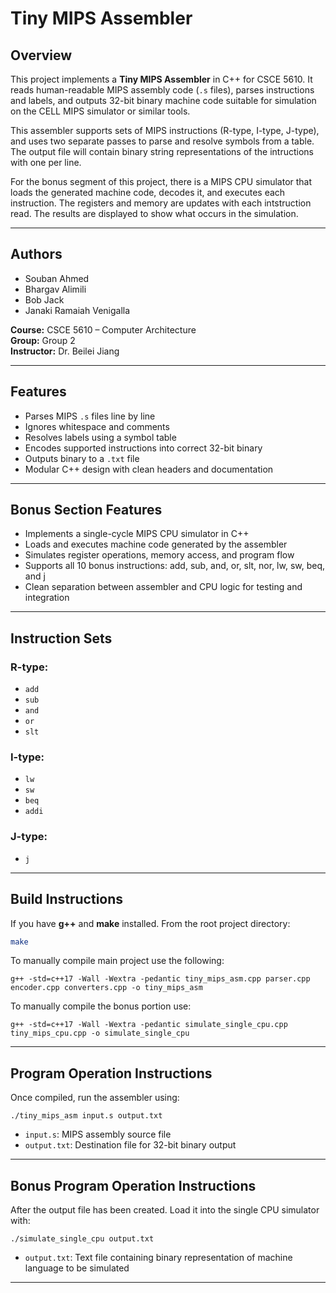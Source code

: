 # Tiny MIPS Assembler

## Overview

This project implements a **Tiny MIPS Assembler** in C++ for CSCE 5610. It reads human-readable MIPS assembly code (`.s` files), parses instructions and labels, and outputs 32-bit binary machine code suitable for simulation on the CELL MIPS simulator or similar tools.

This assembler supports sets of MIPS instructions (R-type, I-type, J-type), and uses two separate passes to parse and resolve symbols from a table. The output file will contain binary string representations of the intructions with one per line.

For the bonus segment of this project, there is a MIPS CPU simulator that loads the generated machine code, decodes it, and executes each instruction. The registers and memory are updates with each intstruction read. The results are displayed to show what occurs in the simulation.

---

## Authors

- Souban Ahmed  
- Bhargav Alimili  
- Bob Jack  
- Janaki Ramaiah Venigalla  

**Course:** CSCE 5610 – Computer Architecture  
**Group:** Group 2  
**Instructor:** Dr. Beilei Jiang

---

## Features

- Parses MIPS `.s` files line by line
- Ignores whitespace and comments 
- Resolves labels using a symbol table  
- Encodes supported instructions into correct 32-bit binary    
- Outputs binary to a `.txt` file   
- Modular C++ design with clean headers and documentation

---


## Bonus Section Features

- Implements a single-cycle MIPS CPU simulator in C++
- Loads and executes machine code generated by the assembler
- Simulates register operations, memory access, and program flow
- Supports all 10 bonus instructions: add, sub, and, or, slt, nor, lw, sw, beq, and j
- Clean separation between assembler and CPU logic for testing and integration

---

## Instruction Sets

### R-type:
- `add`
- `sub`
- `and`
- `or`
- `slt`

### I-type:
- `lw`
- `sw`
- `beq`
- `addi`

### J-type:
- `j`

---

## Build Instructions

If you have **g++** and **make** installed. From the root project directory:

```bash
make
```

To manually compile main project use the following:
```
g++ -std=c++17 -Wall -Wextra -pedantic tiny_mips_asm.cpp parser.cpp encoder.cpp converters.cpp -o tiny_mips_asm
```

To manually compile the bonus portion use:
```
g++ -std=c++17 -Wall -Wextra -pedantic simulate_single_cpu.cpp tiny_mips_cpu.cpp -o simulate_single_cpu
```
---

## Program Operation Instructions

Once compiled, run the assembler using:

```
./tiny_mips_asm input.s output.txt
```
- `input.s`: MIPS assembly source file
- `output.txt`: Destination file for 32-bit binary output

---

## Bonus Program Operation Instructions

After the output file has been created. Load it into the single CPU simulator with:
```
./simulate_single_cpu output.txt
```
- `output.txt`: Text file containing binary representation of machine language to be simulated

---